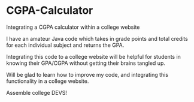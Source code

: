 # CGPA-Calculator
Integrating a CGPA calculator within a college website

I have an amateur Java code which takes in grade points and total credits for each individual subject and returns the GPA.

Integrating this code to a college website will be helpful for students in knowing their GPA/CGPA without getting their brains tangled up.

Will be glad to learn how to improve my code, and integrating this functionality in a college website.

Assemble college DEVS!
